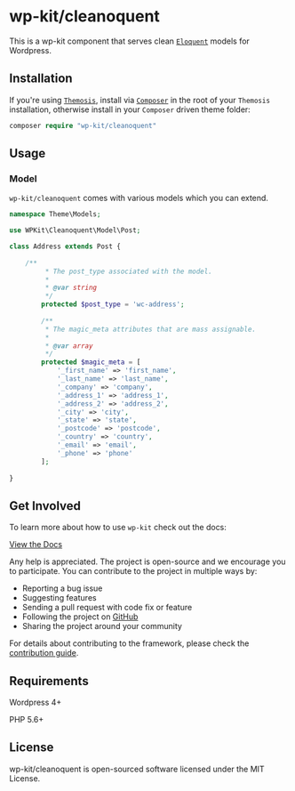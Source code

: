 # wp-kit/cleanoquent

This is a wp-kit component that serves clean [```Eloquent```](https://laravel.com/docs/5.4/eloquent) models for Wordpress.

## Installation

If you're using [```Themosis```](http://framework.themosis.com/), install via [```Composer```](https://getcomposer.org/) in the root of your ```Themosis``` installation, otherwise install in your ```Composer``` driven theme folder:

```php
composer require "wp-kit/cleanoquent"
```

## Usage

### Model

```wp-kit/cleanoquent``` comes with various models which you can extend. 

```php
namespace Theme\Models;

use WPKit\Cleanoquent\Model\Post;

class Address extends Post {
	
    /**
	     * The post_type associated with the model.
	     *
	     * @var string
	     */
		protected $post_type = 'wc-address';
		
		/**
	     * The magic_meta attributes that are mass assignable.
	     *
	     * @var array
	     */
		protected $magic_meta = [
			'_first_name' => 'first_name',
			'_last_name' => 'last_name',
			'_company' => 'company',
			'_address_1' => 'address_1',
			'_address_2' => 'address_2',
			'_city' => 'city',
			'_state' => 'state',
			'_postcode' => 'postcode',
			'_country' => 'country',
			'_email' => 'email',
			'_phone' => 'phone'
		];
    
}
```

## Get Involved

To learn more about how to use ```wp-kit``` check out the docs:

[View the Docs](https://github.com/wp-kit/theme/tree/docs/README.md)

Any help is appreciated. The project is open-source and we encourage you to participate. You can contribute to the project in multiple ways by:

- Reporting a bug issue
- Suggesting features
- Sending a pull request with code fix or feature
- Following the project on [GitHub](https://github.com/wp-kit)
- Sharing the project around your community

For details about contributing to the framework, please check the [contribution guide](https://github.com/wp-kit/theme/tree/docs/Contributing.md).

## Requirements

Wordpress 4+

PHP 5.6+

## License

wp-kit/cleanoquent is open-sourced software licensed under the MIT License.

